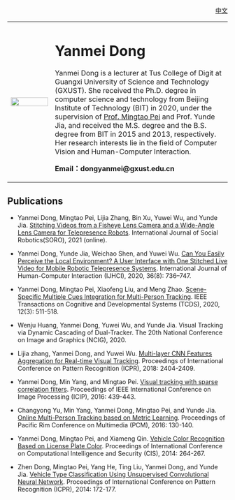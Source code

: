 <!---
<p align="right">中文</p>](index-ch.html)
-->

<!---(<a href="/index-ch.html">中文</a>)-->

<div align="right">
<a href="/dongyanmei/index-ch.html">中文</a>
</div>

<!---
<div align="right">
<a href="index-ch.html">中文</a>
</div>
-->
<!---
<div align="right">[中](index-ch.md)</div>
-->

<!---## Welcome to Yanmei Dong's Personal Homepage -->
<table border="0">
  <tr>
    <td width="20%">
      <img src="dongyanmei.jpg" width="100%"> 
    </td>
    <td width="80%">
      <h1>Yanmei Dong</h1>
      <p>Yanmei Dong is a lecturer at Tus College of Digit at Guangxi University of Science and Technology (GXUST). She received the Ph.D. degree in computer science and technology from Beijing Institute of Technology (BIT) in 2020, under the supervision of <a href="https://peimingtao.github.io/index.html">Prof. Mingtao Pei</a> and Prof. Yunde Jia, and received the M.S. degree and the B.S. degree from BIT in 2015 and 2013, respectively. Her research interests lie in the field of Computer Vision and Human-Computer Interaction.
      </p>
      <p><b>Email：dongyanmei@gxust.edu.cn</b></p>
    </td>
  </tr>
</table>


## Publications
* Yanmei Dong, Mingtao Pei, Lijia Zhang, Bin Xu, Yuwei Wu, and Yunde Jia. [Stitching Videos from a Fisheye Lens Camera and a Wide-Angle Lens Camera for Telepresence Robots](https://link.springer.com/article/10.1007/s12369-020-00744-8). International Journal of Social Robotics(SORO), 2021 (online).

* Yanmei Dong, Yunde Jia, Weichao Shen, and Yuwei Wu. [Can You Easily Perceive the Local Environment? A User Interface with One Stitched Live Video for Mobile Robotic Telepresence Systems](https://www.tandfonline.com/doi/full/10.1080/10447318.2019.1685194). International Journal of Human-Computer Interaction (IJHCI), 2020, 36(8): 736–747.

* Yanmei Dong, Mingtao Pei, Xiaofeng Liu, and Meng Zhao. [Scene-Specific Multiple Cues Integration for Multi-Person Tracking](https://ieeexplore.ieee.org/document/8760586). IEEE Transactions on Cognitive and Developmental Systems (TCDS), 2020, 12(3): 511-518.

* Wenju Huang, Yanmei Dong, Yuwei Wu, and Yunde Jia. Visual Tracking via Dynamic Cascading of Dual-Tracker. The 20th National Conference on Image and Graphics (NCIG), 2020.

* Lijia zhang, Yanmei Dong, and Yuwei Wu. [Multi-layer CNN Features Aggregation for Real-time Visual Tracking](https://ieeexplore.ieee.org/document/8546079). Proceedings of International Conference on Pattern Recognition (ICPR), 2018: 2404-2409.

* Yanmei Dong, Min Yang, and Mingtao Pei. [Visual tracking with sparse correlation filters](https://ieeexplore.ieee.org/document/7532395). Proceedings of IEEE International Conference on Image Processing (ICIP), 2016: 439-443.

* Changyong Yu, Min Yang, Yanmei Dong, Mingtao Pei, and Yunde Jia. [Online Multi-Person Tracking based on Metric Learning](https://link.springer.com/chapter/10.1007/978-3-319-48890-5_13). Proceedings of Pacific Rim Conference on Multimedia (PCM), 2016: 130-140.

* Yanmei Dong, Mingtao Pei, and Xiameng Qin. [Vehicle Color Recognition Based on License Plate Color](https://ieeexplore.ieee.org/document/7016897). Proceedings of International Conference on Computational Intelligence and Security (CIS), 2014: 264-267.

* Zhen Dong, Mingtao Pei, Yang He, Ting Liu, Yanmei Dong, and Yunde Jia. [Vehicle Type Classification Using Unsupervised Convolutional Neural Network](https://ieeexplore.ieee.org/document/6976750). Proceedings of International Conference on Pattern Recognition (ICPR), 2014: 172-177.
